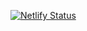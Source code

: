 [![Netlify Status](https://api.netlify.com/api/v1/badges/d5d4e632-1b59-4338-b1c0-b961314a1594/deploy-status)](https://app.netlify.com/sites/hollisbrowndev/deploys)
